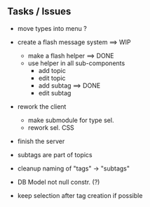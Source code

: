 ## Tasks / Issues

- move types into menu ?

- create a flash message system ==> WIP
  - make a flash helper ==> DONE
  - use helper in all sub-components
    - add topic
    - edit topic
    - add subtag  ==> DONE
    - edit subtag

- rework the client
  - make submodule for type sel.
  - rework sel. CSS

- finish the server

- subtags are part of topics

- cleanup naming of "tags" -> "subtags"

- DB Model not null constr. (?)

- keep selection after tag creation if possible
